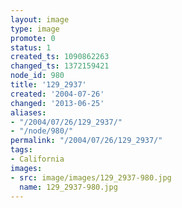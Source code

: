 ```yaml
---
layout: image
type: image
promote: 0
status: 1
created_ts: 1090862263
changed_ts: 1372159421
node_id: 980
title: '129_2937'
created: '2004-07-26'
changed: '2013-06-25'
aliases:
- "/2004/07/26/129_2937/"
- "/node/980/"
permalink: "/2004/07/26/129_2937/"
tags:
- California
images:
- src: image/images/129_2937-980.jpg
  name: 129_2937-980.jpg
---
```


